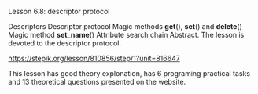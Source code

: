 Lesson 6.8: descriptor protocol

Descriptors
Descriptor protocol
Magic methods **get**(), **set**() and **delete**()
Magic method **set_name**()
Attribute search chain
Abstract. The lesson is devoted to the descriptor protocol.

https://stepik.org/lesson/810856/step/1?unit=816647

This lesson has good theory explonation, has 6 programing practical tasks and 13 theoretical questions presented on the website.
